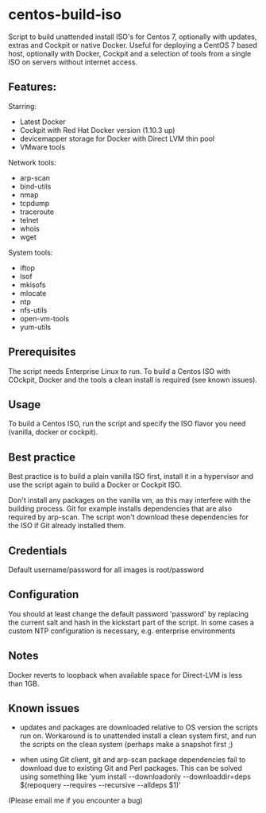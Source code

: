 # centos-build-iso

Script to build unattended install ISO's for Centos 7, optionally with updates, extras and Cockpit or native Docker. Useful for deploying a CentOS 7 based host, optionally with Docker, Cockpit and a selection of tools from a single ISO on servers without internet access.


## Features:

Starring:
 - Latest Docker
 - Cockpit with Red Hat Docker version (1.10.3 up)
 - devicemapper storage for Docker with Direct LVM thin pool 
 - VMware tools

Network tools:
- arp-scan
- bind-utils
- nmap
- tcpdump
- traceroute
- telnet
- whois
- wget

System tools:
- iftop
- lsof
- mkisofs
- mlocate
- ntp
- nfs-utils
- open-vm-tools
- yum-utils


## Prerequisites

The script needs Enterprise Linux to run. To build a Centos ISO with COckpit, Docker and the tools a clean install is required (see known issues). 

## Usage

To build a Centos ISO, run the script and specify the ISO flavor you need (vanilla, docker or cockpit). 

## Best practice

Best practice is to build a plain vanilla ISO first, install it in a hypervisor and use the script again to build a Docker or Cockpit ISO. 

Don't install any packages on the vanilla vm, as this may interfere with the building process. Git for example installs dependencies that are also required by arp-scan. The script won't download these dependencies for the ISO if Git already installed them. 

## Credentials

Default username/password for all images is root/password

## Configuration

You should at least change the default password 'password' by replacing the current salt and hash in the kickstart part of the script. In some cases a custom NTP configuration is necessary, e.g. enterprise environments

## Notes

Docker reverts to loopback when available space for Direct-LVM is less than 1GB.

## Known issues

- updates and packages are downloaded relative to OS version the scripts run on. Workaround is to unattended install a clean system first, and run the scripts on the clean system (perhaps make a snapshot first ;)

- when using Git client, git and arp-scan package dependencies fail to download due to existing Git and Perl packages. This can be solved using something like 'yum install --downloadonly --downloaddir=deps $(repoquery --requires --recursive --alldeps $1)'

(Please email me if you encounter a bug)


